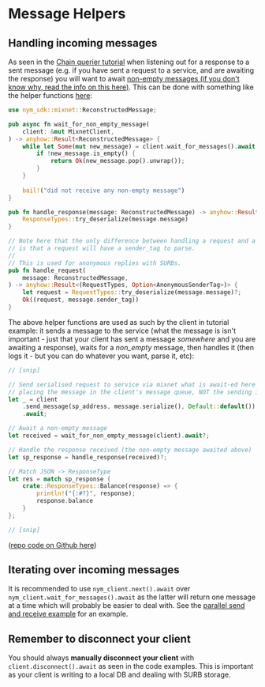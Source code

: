 # Message Helpers

## Handling incoming messages
As seen in the [Chain querier tutorial](https://github.com/nymtech/developer-tutorials/blob/0130ee5a61cd6801bdcfc84608b2a520b5392714/rust/chain-query-service/) when listening out for a response to a sent message (e.g. if you have sent a request to a service, and are awaiting the response) you will want to await [non-empty messages (if you don't know why, read the info on this here)](troubleshooting.md#client-receives-empty-messages-when-listening-for-response). This can be done with something like the helper functions [here](https://github.com/nymtech/developer-tutorials/blob/0130ee5a61cd6801bdcfc84608b2a520b5392714/rust/chain-query-service/src/lib.rs#L71): 

```rust
use nym_sdk::mixnet::ReconstructedMessage; 

pub async fn wait_for_non_empty_message(
    client: &mut MixnetClient,
) -> anyhow::Result<ReconstructedMessage> {
    while let Some(mut new_message) = client.wait_for_messages().await {
        if !new_message.is_empty() {
            return Ok(new_message.pop().unwrap());
        }
    }
    
    bail!("did not receive any non-empty message")
}

pub fn handle_response(message: ReconstructedMessage) -> anyhow::Result<ResponseTypes> {
    ResponseTypes::try_deserialize(message.message)
}

// Note here that the only difference between handling a request and a response
// is that a request will have a sender_tag to parse. 
// 
// This is used for anonymous replies with SURBs.  
pub fn handle_request(
    message: ReconstructedMessage,
) -> anyhow::Result<(RequestTypes, Option<AnonymousSenderTag>)> {
    let request = RequestTypes::try_deserialize(message.message)?;
    Ok((request, message.sender_tag))
}
```

The above helper functions are used as such by the client in tutorial example: it sends a message to the service (what the message is isn't important - just that your client has sent a message _somewhere_ and you are awaiting a response), waits for a _non_empty_ message, then handles it (then logs it - but you can do whatever you want, parse it, etc): 

```rust
// [snip]

// Send serialised request to service via mixnet what is await-ed here is 
// placing the message in the client's message queue, NOT the sending itself.
let _ = client
    .send_message(sp_address, message.serialize(), Default::default())
    .await;

// Await a non-empty message 
let received = wait_for_non_empty_message(client).await?;

// Handle the response received (the non-empty message awaited above) 
let sp_response = handle_response(received)?;

// Match JSON -> ResponseType
let res = match sp_response {
    crate::ResponseTypes::Balance(response) => {
        println!("{:#?}", response);
        response.balance
    }
};

// [snip]
```
([repo code on Github here](https://github.com/nymtech/developer-tutorials/blob/0130ee5a61cd6801bdcfc84608b2a520b5392714/rust/chain-query-service/src/client.rs#L19))

## Iterating over incoming messages
It is recommended to use `nym_client.next().await` over `nym_client.wait_for_messages().await` as the latter will return one message at a time which will probably be easier to deal with. See the [parallel send and receive example](https://github.com/nymtech/nym/blob/2993e85c7a17bd5b68171751a48b731b2394ee03/sdk/rust/nym-sdk/examples/parallel_sending_and_receiving.rs#L23-L25) for an example. 

## Remember to disconnect your client
You should always **manually disconnect your client** with `client.disconnect().await` as seen in the code examples. This is important as your client is writing to a local DB and dealing with SURB storage. 

